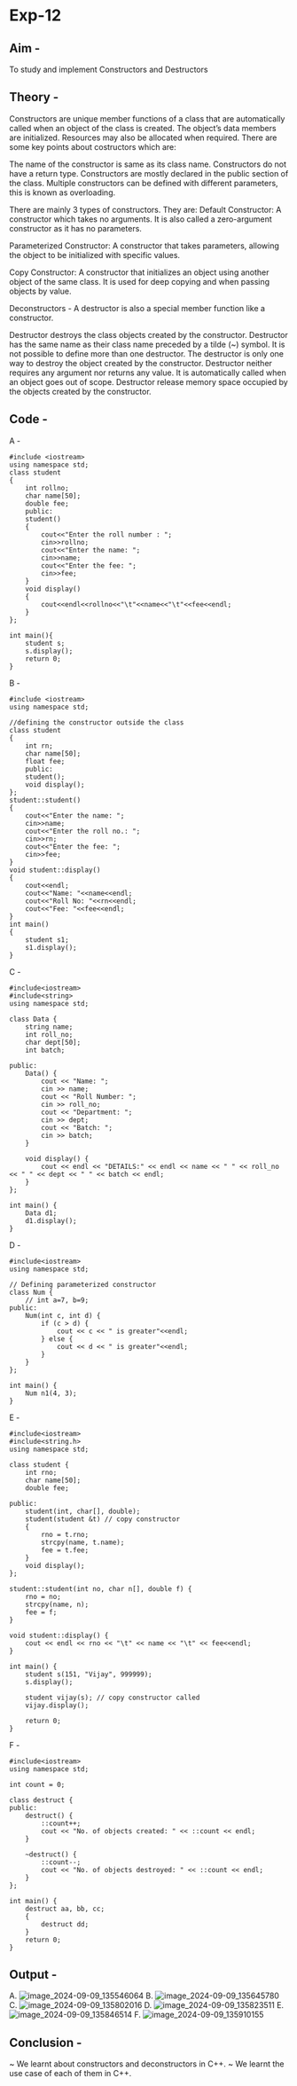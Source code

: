 # Exp-12

## Aim - 
To study and implement Constructors and Destructors

## Theory - 
Constructors are unique member functions of a class that are automatically called when an object of the class is created. The object’s data members are initialized. Resources may also be allocated when required.
There are some key points about costructors which are:

The name of the constructor is same as its class name.
Constructors do not have a return type.
Constructors are mostly declared in the public section of the class.
Multiple constructors can be defined with different parameters, this is known as overloading.

There are mainly 3 types of constructors. They are:
Default Constructor:
A constructor which takes no arguments. It is also called a zero-argument constructor as it has no parameters.

Parameterized Constructor:
A constructor that takes parameters, allowing the object to be initialized with specific values.

Copy Constructor:
A constructor that initializes an object using another object of the same class. It is used for deep copying and when passing objects by value.


Deconstructors -
A destructor is also a special member function like a constructor.

Destructor destroys the class objects created by the constructor.
Destructor has the same name as their class name preceded by a tilde (~) symbol.
It is not possible to define more than one destructor.
The destructor is only one way to destroy the object created by the constructor.
Destructor neither requires any argument nor returns any value.
It is automatically called when an object goes out of scope.
Destructor release memory space occupied by the objects created by the constructor.

## Code - 
A - 
```
#include <iostream>
using namespace std;
class student
{
    int rollno;
    char name[50];
    double fee;
    public:
    student()
    {
        cout<<"Enter the roll number : ";
        cin>>rollno;
        cout<<"Enter the name: ";
        cin>>name;
        cout<<"Enter the fee: ";
        cin>>fee;
    }
    void display()
    {
        cout<<endl<<rollno<<"\t"<<name<<"\t"<<fee<<endl;
    }
};

int main(){
    student s;
    s.display();
    return 0;
}
```

B - 
```
#include <iostream>
using namespace std;

//defining the constructor outside the class
class student
{
    int rn;
    char name[50];
    float fee;
    public:
    student();
    void display();
};
student::student()
{
    cout<<"Enter the name: ";
    cin>>name;
    cout<<"Enter the roll no.: ";
    cin>>rn;
    cout<<"Enter the fee: ";
    cin>>fee;
}
void student::display()
{
    cout<<endl;
    cout<<"Name: "<<name<<endl;
    cout<<"Roll No: "<<rn<<endl;
    cout<<"Fee: "<<fee<<endl;
}
int main()
{
    student s1;
    s1.display();
}
```

C - 
```
#include<iostream>
#include<string>
using namespace std;

class Data {
    string name;
    int roll_no;
    char dept[50];
    int batch;

public:
    Data() {
        cout << "Name: ";
        cin >> name;
        cout << "Roll Number: ";
        cin >> roll_no;
        cout << "Department: ";
        cin >> dept;
        cout << "Batch: ";
        cin >> batch;
    }

    void display() {
        cout << endl << "DETAILS:" << endl << name << " " << roll_no << " " << dept << " " << batch << endl;
    }
};

int main() {
    Data d1;
    d1.display();
}
```

D -
```
#include<iostream>
using namespace std;

// Defining parameterized constructor
class Num {
    // int a=7, b=9;
public:
    Num(int c, int d) {
        if (c > d) {
            cout << c << " is greater"<<endl;
        } else {
            cout << d << " is greater"<<endl;
        }
    }
};

int main() {
    Num n1(4, 3);
}
```

E - 
```
#include<iostream>
#include<string.h>
using namespace std;

class student {
    int rno;
    char name[50];
    double fee;

public:
    student(int, char[], double);
    student(student &t) // copy constructor
    {
        rno = t.rno;
        strcpy(name, t.name);
        fee = t.fee;
    }
    void display();
};

student::student(int no, char n[], double f) {
    rno = no;
    strcpy(name, n);
    fee = f;
}

void student::display() {
    cout << endl << rno << "\t" << name << "\t" << fee<<endl;
}

int main() {
    student s(151, "Vijay", 999999);
    s.display();

    student vijay(s); // copy constructor called
    vijay.display();

    return 0;
}
```

F - 
```
#include<iostream>
using namespace std;

int count = 0;

class destruct {
public:
    destruct() {
        ::count++;
        cout << "No. of objects created: " << ::count << endl;
    }

    ~destruct() {
        ::count--;
        cout << "No. of objects destroyed: " << ::count << endl;
    }
};

int main() {
    destruct aa, bb, cc;
    {
        destruct dd;
    }
    return 0;
}
```
## Output - 
A. ![image_2024-09-09_135546064](https://github.com/user-attachments/assets/9128d7fd-3995-4732-8dd5-6dac8ae2d6e3)
B. ![image_2024-09-09_135645780](https://github.com/user-attachments/assets/81834779-c149-4499-8bb6-65ccee094214)
C. ![image_2024-09-09_135802016](https://github.com/user-attachments/assets/d89a4f01-af67-4826-aa5c-6315f9ecfc3b)
D. ![image_2024-09-09_135823511](https://github.com/user-attachments/assets/ac5c068a-9e15-4db0-9253-f5bd55e00d84)
E. ![image_2024-09-09_135846514](https://github.com/user-attachments/assets/b3f390ad-0e11-40e5-ac07-c9e5a7b1de9f)
F. ![image_2024-09-09_135910155](https://github.com/user-attachments/assets/9bea90b6-969c-4d49-86b8-ee0c27edece4)

## Conclusion - 
~ We learnt about constructors and deconstructors in C++.
~ We learnt the use case of each of them in C++.
